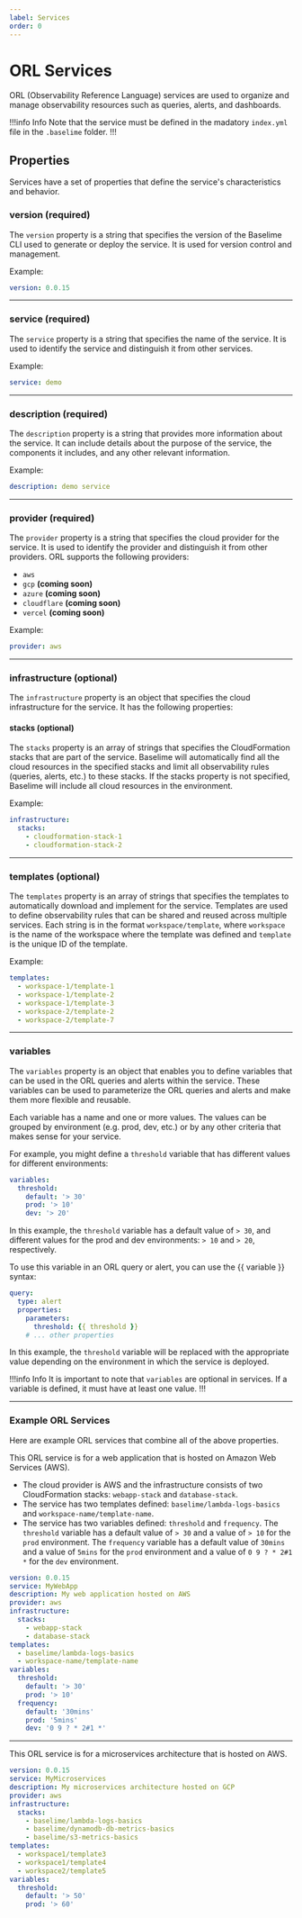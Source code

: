 ```yaml
---
label: Services
order: 0
---
```


# ORL Services

ORL (Observability Reference Language) services are used to organize and manage observability resources such as queries, alerts, and dashboards.

!!!info Info
Note that the service must be defined in the madatory `index.yml` file in the `.baselime` folder.
!!!

## Properties

Services have a set of properties that define the service's characteristics and behavior.

### version (required)

The `version` property is a string that specifies the version of the Baselime CLI used to generate or deploy the service. It is used for version control and management.

Example: 

```yaml # :icon-code: .baselime/index.yml
version: 0.0.15
```

---

### service (required)

The `service` property is a string that specifies the name of the service. It is used to identify the service and distinguish it from other services.

Example: 

```yaml # :icon-code: .baselime/index.yml
service: demo
```

---

### description (required)

The `description` property is a string that provides more information about the service. It can include details about the purpose of the service, the components it includes, and any other relevant information.

Example: 

```yaml # :icon-code: .baselime/index.yml
description: demo service
```

---

### provider (required)

The `provider` property is a string that specifies the cloud provider for the service. It is used to identify the provider and distinguish it from other providers. ORL supports the following providers:

- `aws`
- `gcp` **(coming soon)**
- `azure` **(coming soon)**
- `cloudflare` **(coming soon)**
- `vercel` **(coming soon)**

Example: 

```yaml # :icon-code: .baselime/index.yml
provider: aws
```

---

### infrastructure (optional)

The `infrastructure` property is an object that specifies the cloud infrastructure for the service. It has the following properties:

#### stacks (optional)

The `stacks` property is an array of strings that specifies the CloudFormation stacks that are part of the service. Baselime will automatically find all the cloud resources in the specified stacks and limit all observability rules (queries, alerts, etc.) to these stacks. If the stacks property is not specified, Baselime will include all cloud resources in the environment.

Example: 

```yaml # :icon-code: .baselime/index.yml
infrastructure:
  stacks:
    - cloudformation-stack-1
    - cloudformation-stack-2
```

---

### templates (optional)

The `templates` property is an array of strings that specifies the templates to automatically download and implement for the service. Templates are used to define observability rules that can be shared and reused across multiple services. Each string is in the format `workspace/template`, where `workspace` is the name of the workspace where the template was defined and `template` is the unique ID of the template.

Example:


```yaml # :icon-code: .baselime/index.yml
templates:
  - workspace-1/template-1
  - workspace-1/template-2
  - workspace-1/template-3
  - workspace-2/template-2
  - workspace-2/template-7
```

---

### variables

The `variables` property is an object that enables you to define variables that can be used in the ORL queries and alerts within the service. These variables can be used to parameterize the ORL queries and alerts and make them more flexible and reusable.

Each variable has a name and one or more values. The values can be grouped by environment (e.g. prod, dev, etc.) or by any other criteria that makes sense for your service.

For example, you might define a `threshold` variable that has different values for different environments:

```yaml # :icon-code: .baselime/index.yml
variables:
  threshold:
    default: '> 30'
    prod: '> 10'
    dev: '> 20'
```

In this example, the `threshold` variable has a default value of `> 30`, and different values for the prod and dev environments: `> 10` and `> 20`, respectively.

To use this variable in an ORL query or alert, you can use the {{ variable }} syntax:

```yaml # :icon-code: .baselime/index.yml
query:
  type: alert
  properties:
    parameters:
      threshold: {{ threshold }}
    # ... other properties
```
In this example, the `threshold` variable will be replaced with the appropriate value depending on the environment in which the service is deployed.

!!!info Info
It is important to note that `variables` are optional in services. If a variable is defined, it must have at least one value.
!!!

---

### Example ORL Services

Here are example ORL services that combine all of the above properties.

This ORL service is for a web application that is hosted on Amazon Web Services (AWS).

- The cloud provider is AWS and the infrastructure consists of two CloudFormation stacks: `webapp-stack` and `database-stack`.
- The service has two templates defined: `baselime/lambda-logs-basics` and `workspace-name/template-name`.
- The service has two variables defined: `threshold` and `frequency`. The `threshold` variable has a default value of `> 30` and a value of `> 10` for the `prod` environment. The `frequency` variable has a default value of `30mins` and a value of `5mins` for the `prod` environment and a value of `0 9 ? * 2#1 *` for the `dev` environment.


```yaml # :icon-code: .baselime/index.yml
version: 0.0.15
service: MyWebApp
description: My web application hosted on AWS
provider: aws
infrastructure:
  stacks:
    - webapp-stack
    - database-stack
templates:
  - baselime/lambda-logs-basics
  - workspace-name/template-name
variables:
  threshold:
    default: '> 30'
    prod: '> 10'
  frequency: 
    default: '30mins'
    prod: '5mins'
    dev: '0 9 ? * 2#1 *'
```

--- 

This ORL service is for a microservices architecture that is hosted on AWS.

```yaml # :icon-code: .baselime/index.yml
version: 0.0.15
service: MyMicroservices
description: My microservices architecture hosted on GCP
provider: aws
infrastructure:
  stacks:
    - baselime/lambda-logs-basics
    - baselime/dynamodb-db-metrics-basics
    - baselime/s3-metrics-basics
templates:
  - workspace1/template3
  - workspace1/template4
  - workspace2/template5
variables:
  threshold:
    default: '> 50'
    prod: '> 60'
```



